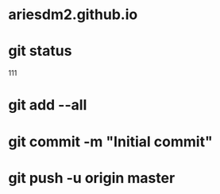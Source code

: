 # ariesdm2.github.io

# git status
111
# git add --all
# git commit -m "Initial commit"
# git push -u origin master